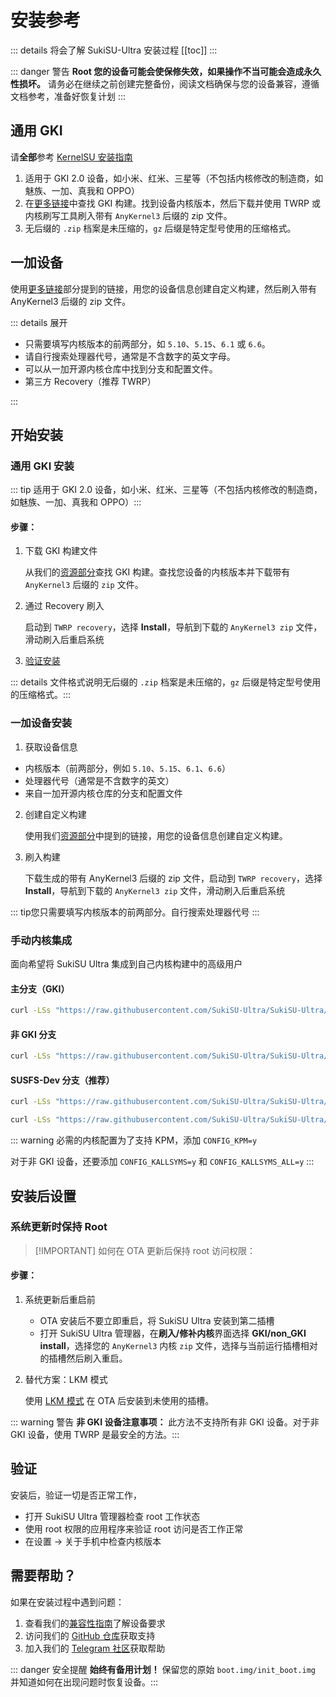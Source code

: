 # 安装参考

::: details 将会了解 SukiSU-Ultra 安装过程 [[toc]] :::

::: danger 警告
**Root 您的设备可能会使保修失效，如果操作不当可能会造成永久性损坏。**
请务必在继续之前创建完整备份，阅读文档确保与您的设备兼容，遵循文档参考，准备好恢复计划 :::

## 通用 GKI

请**全部**参考
[KernelSU 安装指南](https://kernelsu.org/zh_CN/guide/installation.html)

1. 适用于 GKI
   2.0 设备，如小米、红米、三星等（不包括内核修改的制造商，如魅族、一加、真我和 OPPO）
2. 在[更多链接](./links)中查找 GKI 构建。找到设备内核版本，然后下载并使用 TWRP 或内核刷写工具刷入带有
   `AnyKernel3` 后缀的 zip 文件。
3. 无后缀的 `.zip` 档案是未压缩的，`gz` 后缀是特定型号使用的压缩格式。

## 一加设备

使用[更多链接](./links)部分提到的链接，用您的设备信息创建自定义构建，然后刷入带有 AnyKernel3 后缀的 zip 文件。

::: details 展开

- 只需要填写内核版本的前两部分，如 `5.10`、`5.15`、`6.1` 或 `6.6`。
- 请自行搜索处理器代号，通常是不含数字的英文字母。
- 可以从一加开源内核仓库中找到分支和配置文件。
- 第三方 Recovery（推荐 TWRP）

:::

## 开始安装

### 通用 GKI 安装

::: tip 适用于 GKI
2.0 设备，如小米、红米、三星等（不包括内核修改的制造商，如魅族、一加、真我和 OPPO）:::

#### 步骤：

1. 下载 GKI 构建文件

   从我们的[资源部分](./links)查找 GKI 构建。查找您设备的内核版本并下载带有
   `AnyKernel3` 后缀的 `zip` 文件。

2. 通过 Recovery 刷入

   启动到 `TWRP recovery`，选择 **Install**，导航到下载的 `AnyKernel3 zip`
   文件，滑动刷入后重启系统

3. [验证安装](#验证)

::: details 文件格式说明无后缀的 `.zip` 档案是未压缩的，`gz`
后缀是特定型号使用的压缩格式。:::

### 一加设备安装

1. 获取设备信息

- 内核版本（前两部分，例如 `5.10`、`5.15`、`6.1`、`6.6`）
- 处理器代号（通常是不含数字的英文）
- 来自一加开源内核仓库的分支和配置文件

2. 创建自定义构建

   使用我们[资源部分](./links)中提到的链接，用您的设备信息创建自定义构建。

3. 刷入构建

   下载生成的带有 AnyKernel3 后缀的 zip 文件，启动到 `TWRP recovery`，选择
   **Install**，导航到下载的 `AnyKernel3 zip` 文件，滑动刷入后重启系统

::: tip您只需要填写内核版本的前两部分。自行搜索处理器代号 :::

### 手动内核集成

面向希望将 SukiSU Ultra 集成到自己内核构建中的高级用户

#### 主分支（GKI）

```sh [bash]
curl -LSs "https://raw.githubusercontent.com/SukiSU-Ultra/SukiSU-Ultra/main/kernel/setup.sh" | bash -s main
```

#### 非 GKI 分支

```sh [bash]
curl -LSs "https://raw.githubusercontent.com/SukiSU-Ultra/SukiSU-Ultra/main/kernel/setup.sh" | bash -s nongki
```

#### SUSFS-Dev 分支（推荐）

```sh [bash]
curl -LSs "https://raw.githubusercontent.com/SukiSU-Ultra/SukiSU-Ultra/main/kernel/setup.sh" | bash -s susfs-dev
```

```bash
curl -LSs "https://raw.githubusercontent.com/SukiSU-Ultra/SukiSU-Ultra/main/kernel/setup.sh" | bash -s susfs-main
```

::: warning 必需的内核配置为了支持 KPM，添加 `CONFIG_KPM=y`

对于非 GKI 设备，还要添加 `CONFIG_KALLSYMS=y` 和 `CONFIG_KALLSYMS_ALL=y` :::

## 安装后设置

### 系统更新时保持 Root

> [!IMPORTANT] 如何在 OTA 更新后保持 root 访问权限：

#### 步骤：

1. 系统更新后重启前
   - OTA 安装后不要立即重启，将 SukiSU Ultra 安装到第二插槽
   - 打开 SukiSU Ultra 管理器，在**刷入/修补内核**界面选择 **GKI/non_GKI
     install**，选择您的 `AnyKernel3` 内核 `zip`
     文件，选择与当前运行插槽相对的插槽然后刷入重启。

2. 替代方案：LKM 模式

   使用 [LKM 模式](#通用-gki) 在 OTA 后安装到未使用的插槽。

::: warning 警告 **非 GKI 设备注意事项：**
此方法不支持所有非 GKI 设备。对于非 GKI 设备，使用 TWRP 是最安全的方法。:::

## 验证

安装后，验证一切是否正常工作，

- 打开 SukiSU Ultra 管理器检查 root 工作状态
- 使用 root 权限的应用程序来验证 root 访问是否工作正常
- 在设置 -> 关于手机中检查内核版本

## 需要帮助？

如果在安装过程中遇到问题：

1. 查看我们的[兼容性指南](./compatibility)了解设备要求
2. 访问我们的
   [GitHub 仓库](https://github.com/sukisu-ultra/sukisu-ultra)获取支持
3. 加入我们的 [Telegram 社区](https://t.me/sukiksu)获取帮助

::: danger 安全提醒 **始终有备用计划！** 保留您的原始 `boot.img/init_boot.img`
并知道如何在出现问题时恢复设备。:::
